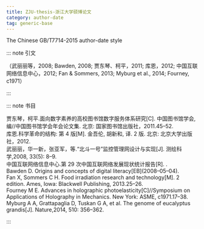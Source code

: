 ```yaml
---
title: ZJU-thesis-浙江大学硕博论文
category: author-date
tag: generic-base
---
```


<!-- 此文件由脚本自动生成，请勿手动修改！ -->

The Chinese GB/T7714-2015 author-date style


::: note 引文

（武丽丽等，2008; Bawden, 2008; 贾东琴、柯平，2011; 库恩，2012; 中国互联网络信息中心，2012; Fan &#38; Sommers, 2013; Myburg et al., 2014; Fourney, c1971）

:::



::: note 书目

  <div class="csl-bib-body">
  <div class="csl-entry second-field-align-undefined " >贾东琴，柯平.面向数字素养的高校图书馆数字服务体系研究[C]. 中国图书馆学会, 编//中国图书馆学会年会论文集. 北京: 国家图书馆出版社，2011.45–52.</div>  <div class="csl-entry second-field-align-undefined " >库恩.科学革命的结构: 第 4 版[M]. 金吾伦, 胡新和, 译. 2 版. 北京: 北京大学出版社，2012.</div>  <div class="csl-entry second-field-align-undefined " >武丽丽，华一新，张亚军，等.“北斗一号”监控管理网设计与实现[J]. 测绘科学,2008, 33(5): 8–9.</div>  <div class="csl-entry second-field-align-undefined " >中国互联网络信息中心.第 29 次中国互联网络发展现状统计报告[R]. .</div>  <div class="csl-entry second-field-align-undefined " >Bawden D. Origins and concepts of digital literacy[EB](2008–05–04).</div>  <div class="csl-entry second-field-align-undefined " >Fan X, Sommers C H. Food irradiation research and technology[M]. 2 edition. Ames, Iowa: Blackwell Publishing, 2013.25–26.</div>  <div class="csl-entry second-field-align-undefined " >Fourney M E. Advances in holographic photoelasticity[C]//Symposium on Applications of Holography in Mechanics. New York: ASME, c1971.17–38.</div>  <div class="csl-entry second-field-align-undefined " >Myburg A A, Grattapaglia D, Tuskan G A, et al. The genome of eucalyptus grandis[J]. <i><span style="font-style:normal;">Nature</span></i>,2014, 510: 356–362.</div>  </div>


:::

<!-- more -->